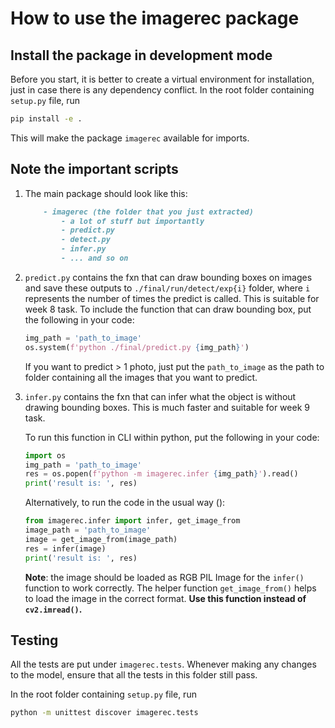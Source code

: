 # How to use the imagerec package

## Install the package in development mode

Before you start, it is better to create a virtual environment
for installation, just in case there is any dependency conflict.
In the root folder containing `setup.py` file, run

```sh
pip install -e .
```

This will make the package `imagerec` available for imports.

## Note the important scripts

1. The main package should look like this:

    ```markdown
        - imagerec (the folder that you just extracted)
            - a lot of stuff but importantly
            - predict.py
            - detect.py
            - infer.py
            - ... and so on
    ```

2. `predict.py` contains the fxn that can draw bounding boxes on images and
   save these outputs to `./final/run/detect/exp{i}` folder, where `i`
   represents the number of times the predict is called. This is suitable for
   week 8 task. To include the function that can draw bounding box, put the
   following in your code:

    ```python
    img_path = 'path_to_image'
    os.system(f'python ./final/predict.py {img_path}')
    ```

    If you want to predict > 1 photo, just put the `path_to_image` as the path to folder containing all the images that you want to predict.

3. `infer.py` contains the fxn that can infer what the object is without
   drawing bounding boxes. This is much faster and suitable for week 9 task.

    To run this function in CLI within python, put the following in your code:

    ```python
    import os
    img_path = 'path_to_image'
    res = os.popen(f'python -m imagerec.infer {img_path}').read()
    print('result is: ', res)
    ```

    Alternatively, to run the code in the usual way ():

    ```python
    from imagerec.infer import infer, get_image_from
    image_path = 'path_to_image'
    image = get_image_from(image_path)
    res = infer(image)
    print('result is: ', res)
    ```

    **Note**: the image should be loaded as RGB PIL Image for the `infer()`
    function to work correctly. The helper function `get_image_from()` helps to
    load the image in the correct format. **Use this function instead of
    `cv2.imread()`.**

## Testing

All the tests are put under `imagerec.tests`. Whenever making any changes to
the model, ensure that all the tests in this folder still pass.

In the root folder containing `setup.py` file, run

```sh
python -m unittest discover imagerec.tests
```
